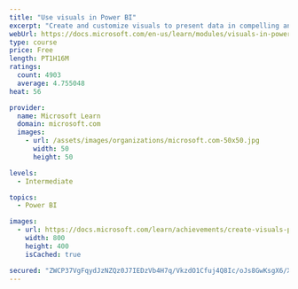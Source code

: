 ```yaml
---
title: "Use visuals in Power BI"
excerpt: "Create and customize visuals to present data in compelling and insightful ways."
webUrl: https://docs.microsoft.com/en-us/learn/modules/visuals-in-power-bi/
type: course
price: Free
length: PT1H16M
ratings:
  count: 4903
  average: 4.755048
heat: 56

provider:
  name: Microsoft Learn
  domain: microsoft.com
  images:
    - url: /assets/images/organizations/microsoft.com-50x50.jpg
      width: 50
      height: 50

levels:
  - Intermediate

topics:
  - Power BI

images:
  - url: https://docs.microsoft.com/learn/achievements/create-visuals-power-bi-desktop-social.png
    width: 800
    height: 400
    isCached: true

secured: "ZWCP37VgFqydJzNZQz0J7IEDzVb4H7q/VkzdO1Cfuj4Q8Ic/oJs8GwKsgX6/XnUopHWfEsvfXpyxBRCHwNGB2EvtcSLNznEnI2wZIAUKex5vOY58qesPvsnKJ3Rb8UqLLfnW9302qDNbrLHwbYkf3eEu5rJPA0kx6zKI1ech03P5pNyHiqbJn7ztfFITZWNkeyeWwJ0kCJaEpziAWNyluPOo7OBJLf4ywx9DPPWCpWOG7xJgGzn4YqxkOlqAtCB9N0foPEpwqCrQmu80SGJosYTJI5quhditYxFQ+wG+TU/qwXxGxPY4WR0K3WWUvc2NUP71qmspRTa05u37Qa/pV0m3NuPxRIz/Ts7UMRAD6HWoCGvSAUqQLgCzTcNPxzB+cUBwBMfKRQbW9crgAFlFCVILfMPxGyvQJb+XyTgihEY=;KsHVm+F41IIC4qhoMdZx3Q=="
---
```


